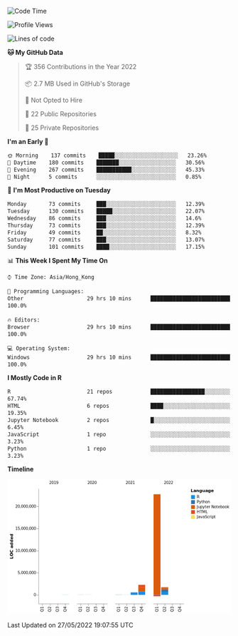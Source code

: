 

<!--**wt12318/wt12318** is a ✨ _special_ ✨ repository because its `README.md` (this file) appears on your GitHub profile.-->

<!--START_SECTION:waka-->
![Code Time](http://img.shields.io/badge/Code%20Time-249%20hrs%2012%20mins-blue)

![Profile Views](http://img.shields.io/badge/Profile%20Views-1-blue)

![Lines of code](https://img.shields.io/badge/From%20Hello%20World%20I%27ve%20Written-27%20Million%20lines%20of%20code-blue)

**🐱 My GitHub Data** 

> 🏆 356 Contributions in the Year 2022
 > 
> 📦 2.7 MB Used in GitHub's Storage 
 > 
> 🚫 Not Opted to Hire
 > 
> 📜 22 Public Repositories 
 > 
> 🔑 25 Private Repositories  
 > 
**I'm an Early 🐤** 

```text
🌞 Morning    137 commits    █████░░░░░░░░░░░░░░░░░░░░   23.26% 
🌆 Daytime    180 commits    ███████░░░░░░░░░░░░░░░░░░   30.56% 
🌃 Evening    267 commits    ███████████░░░░░░░░░░░░░░   45.33% 
🌙 Night      5 commits      ░░░░░░░░░░░░░░░░░░░░░░░░░   0.85%

```
📅 **I'm Most Productive on Tuesday** 

```text
Monday       73 commits     ███░░░░░░░░░░░░░░░░░░░░░░   12.39% 
Tuesday      130 commits    █████░░░░░░░░░░░░░░░░░░░░   22.07% 
Wednesday    86 commits     ███░░░░░░░░░░░░░░░░░░░░░░   14.6% 
Thursday     73 commits     ███░░░░░░░░░░░░░░░░░░░░░░   12.39% 
Friday       49 commits     ██░░░░░░░░░░░░░░░░░░░░░░░   8.32% 
Saturday     77 commits     ███░░░░░░░░░░░░░░░░░░░░░░   13.07% 
Sunday       101 commits    ████░░░░░░░░░░░░░░░░░░░░░   17.15%

```


📊 **This Week I Spent My Time On** 

```text
⌚︎ Time Zone: Asia/Hong_Kong

💬 Programming Languages: 
Other                    29 hrs 10 mins      █████████████████████████   100.0%

🔥 Editors: 
Browser                  29 hrs 10 mins      █████████████████████████   100.0%

💻 Operating System: 
Windows                  29 hrs 10 mins      █████████████████████████   100.0%

```

**I Mostly Code in R** 

```text
R                        21 repos            █████████████████░░░░░░░░   67.74% 
HTML                     6 repos             ████░░░░░░░░░░░░░░░░░░░░░   19.35% 
Jupyter Notebook         2 repos             █░░░░░░░░░░░░░░░░░░░░░░░░   6.45% 
JavaScript               1 repo              ░░░░░░░░░░░░░░░░░░░░░░░░░   3.23% 
Python                   1 repo              ░░░░░░░░░░░░░░░░░░░░░░░░░   3.23%

```


**Timeline**

![Chart not found](https://raw.githubusercontent.com/wt12318/wt12318/main/charts/bar_graph.png) 


 Last Updated on 27/05/2022 19:07:55 UTC
<!--END_SECTION:waka-->


